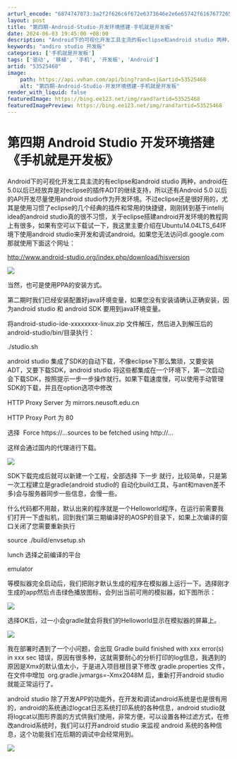 ```yaml
---
arturl_encode: "6874747073:3a2f2f626c6f672e6373646e2e6e65742f6167677265737373:2f61727469636c652f64657461696c732f3533353235343638"
layout: post
title: "第四期-Android-Studio-开发环境搭建-手机就是开发板"
date: 2024-06-03 19:45:00 +08:00
description: "Android下的可视化开发工具主流的有eclipse和android studio 两种，andr"
keywords: "andiro studio 开发板"
categories: ['手机就是开发板']
tags: ['驱动', '移植', '手机', '开发板', 'Android']
artid: "53525468"
image:
    path: https://api.vvhan.com/api/bing?rand=sj&artid=53525468
    alt: "第四期-Android-Studio-开发环境搭建-手机就是开发板"
render_with_liquid: false
featuredImage: https://bing.ee123.net/img/rand?artid=53525468
featuredImagePreview: https://bing.ee123.net/img/rand?artid=53525468
---
```


# 第四期 Android Studio 开发环境搭建 《手机就是开发板》

Android下的可视化开发工具主流的有eclipse和android studio 两种，android在5.0以后已经放弃是对eclipse的插件ADT的继续支持，所以还有Android 5.0 以后的API开发尽量使用android studio作为开发环境。不过eclipse还是很好用的，尤其是使用习惯了eclipse的几个经典的插件和常用的快捷键，刚刚转到基于intellij idea的android studio真的很不习惯，关于eclipse搭建android开发环境的教程网上有很多，如果有空可以下载试一下，我这里主要介绍在Ubuntu14.04LTS\_64环境下使用android studio来开发和调试android。如果您无法访问dl.google.com 那就使用下面这个网址：
  
http://www.android-studio.org/index.php/download/hisversion
  
![](https://img-blog.csdn.net/20161208223140152?watermark/2/text/aHR0cDovL2Jsb2cuY3Nkbi5uZXQvYWdncmVzc3M=/font/5a6L5L2T/fontsize/400/fill/I0JBQkFCMA==/dissolve/70/gravity/Center)
  
当然，也可是使用PPA的安装方式。
  
第二期时我们已经安装配置好java环境变量，如果您没有安装请确认正确安装，因为android studio 和 android SDK 要用到java环境变量。
  
将android-studio-ide-xxxxxxxx-linux.zip 文件解压，然后进入到解压后的android-studio/bin/目录执行：
  
./studio.sh
  
android studio 集成了SDK的自动下载，不像eclipse下那么繁琐，又要安装ADT，又要下载SDK，android studio 将这些都集成在一个环境下，第一次启动会下载SDK，按照提示一步一步操作就行。如果下载速度慢，可以使用手动管理SDK的下载，并且在option选项中修改
  
HTTP Proxy Server 为 mirrors.neusoft.edu.cn
  
HTTP Proxy Port 为 80
  
选择  Force https://...sources to be fetched using http://...
  
这样会通过国内的代理进行下载。
  
![](https://img-blog.csdn.net/20161208223207208?watermark/2/text/aHR0cDovL2Jsb2cuY3Nkbi5uZXQvYWdncmVzc3M=/font/5a6L5L2T/fontsize/400/fill/I0JBQkFCMA==/dissolve/70/gravity/Center)
  
SDK下载完成后就可以新建一个工程，全部选择 下一步 就行，比较简单，只是第一次工程建立是gradle(android studio的 自动化build工具，与ant和maven差不多)会与服务器同步一些信息，会慢一些。
  
什么代码都不用敲，默认出来的程序就是一个Helloworld程序，在运行前需要我们打开一下虚拟机，回到我们第三期编译好的AOSP的目录下，如果上次编译的窗口关闭了您需要重新执行
  
source ./build/envsetup.sh
  
lunch 选择之前编译的平台
  
emulator
  
等模拟器完全启动后，我们把刚才默认生成的程序在模拟器上运行一下。选择刚才生成的app然后点击绿色播放图标，会列出当前可用的模拟器，如下图所示：
  
![](https://img-blog.csdn.net/20161208223231583?watermark/2/text/aHR0cDovL2Jsb2cuY3Nkbi5uZXQvYWdncmVzc3M=/font/5a6L5L2T/fontsize/400/fill/I0JBQkFCMA==/dissolve/70/gravity/Center)
  
  
选择OK后，过一小会gradle就会将我们的Helloworld显示在模拟器的屏幕上。
  
![](https://img-blog.csdn.net/20161208223249529?watermark/2/text/aHR0cDovL2Jsb2cuY3Nkbi5uZXQvYWdncmVzc3M=/font/5a6L5L2T/fontsize/400/fill/I0JBQkFCMA==/dissolve/70/gravity/Center)
  
  
我在部署时遇到了一个小问题，会出现 Gradle build finished with xxx error(s) in xxx sec 错误，原因有很多种，这就需要耐心的分析打印的log信息，我遇到的原因是Xmx的默认值太小，于是进入项目根目录下修改 gradle.properties 文件，在文件中增加  org.gradle.jvmargs=-Xmx2048M 后，重新打开android studio 就能正常运行了。
  
android studio 除了开发APP的功能外，在开发和调试android系统是也是很有用的，android的系统通过logcat日志系统打印系统的各种信息，android studio就将logcat以图形界面的方式供我们使用，非常方便，可以设置各种过滤方式，在修改android系统时，我们可以打开android studio 来监视 android 系统的各种信息，这个功能我们在后期的调试中会经常用到。
  
![](https://img-blog.csdn.net/20161208223406561?watermark/2/text/aHR0cDovL2Jsb2cuY3Nkbi5uZXQvYWdncmVzc3M=/font/5a6L5L2T/fontsize/400/fill/I0JBQkFCMA==/dissolve/70/gravity/Center)